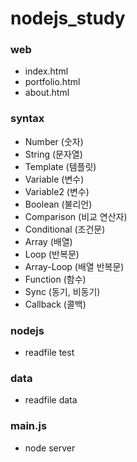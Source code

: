 # nodejs_study

### web

-   index.html
-   portfolio.html
-   about.html

### syntax

-   Number (숫자)
-   String (문자열)
-   Template (템플릿)
-   Variable (변수)
-   Variable2 (변수)
-   Boolean (불리언)
-   Comparison (비교 연산자)
-   Conditional (조건문)
-   Array (배열)
-   Loop (반복문)
-   Array-Loop (배열 반복문)
-   Function (함수)
-   Sync (동기, 비동기)
-   Callback (콜백)

### nodejs

-   readfile test

### data

-   readfile data

### main.js

-   node server
